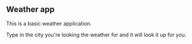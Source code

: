 ## Weather app

This is a basic weather application.

Type in the city you're looking the weather for and it will look it up for you.
